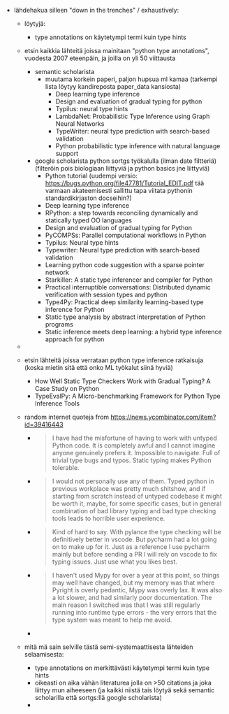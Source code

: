 

- lähdehakua silleen "down in the trenches" / exhaustively:
    - löytyjä:
        - type annotations on käytetympi termi kuin type hints
    - etsin kaikkia lähteitä joissa mainitaan "python type annotations", vuodesta 2007 eteenpäin, ja joilla on yli 50 viittausta
        - semantic scholarista
            - muutama korkein paperi, paljon hupsua ml kamaa (tarkempi lista löytyy kandireposta paper_data kansiosta)
                - Deep learning type inference
                - Design and evaluation of gradual typing for python
                - Typilus: neural type hints
                - LambdaNet: Probabilistic Type Inference using Graph Neural Networks
                - TypeWriter: neural type prediction with search-based validation
                - Python probabilistic type inference with natural language support
        - google scholarista python sortgs työkalulla (ilman date filtteriä) (filteröin pois biologiaan liittyviä ja python basics jne liittyviä)
            - Python tutorial (uudempi versio: https://bugs.python.org/file47781/Tutorial_EDIT.pdf tää varmaan akateemisesti sallittu tapa viitata pythonin standardikirjaston docseihin?)
            - Deep learning type inference
            - RPython: a step towards reconciling dynamically and statically typed OO languages
            - Design and evaluation of gradual typing for Python
            - PyCOMPSs: Parallel computational workflows in Python
            - Typilus: Neural type hints
            - Typewriter: Neural type prediction with search-based validation
            - Learning python code suggestion with a sparse pointer network
            - Starkiller: A static type inferencer and compiler for Python
            - Practical interruptible conversations: Distributed dynamic verification with session types and python
            - Type4Py: Practical deep similarity learning-based type inference for Python
            - Static type analysis by abstract interpretation of Python programs
            - Static inference meets deep learning: a hybrid type inference approach for python
    -
    - etsin lähteitä joissa verrataan python type inference ratkaisuja (koska mietin sitä että onko ML työkalut siinä hyviä)
        - How Well Static Type Checkers Work with Gradual Typing? A Case Study on Python
        - TypeEvalPy: A Micro-benchmarking Framework for Python Type Inference Tools

    - random internet quoteja from https://news.ycombinator.com/item?id=39416443
        - > I have had the misfortune of having to work with untyped Python code. It is completely awful and I cannot imagine anyone genuinely prefers it. Impossible to navigate. Full of trivial type bugs and typos. Static typing makes Python tolerable.
        - > I would not personally use any of them. Typed python in previous workplace was pretty much shitshow, and if starting from scratch instead of untyped codebase it might be worth it, maybe, for some specific cases, but in general combination of bad library typing and bad type checking tools leads to horrible user experience.
        - > Kind of hard to say. With pylance the type checking will be definitively better in vscode. But pycharm had a lot going on to make up for it. Just as a reference I use pycharm mainly but before sending a PR I will rely on vscode to fix typing issues. Just use what you likes best.
        - > I haven't used Mypy for over a year at this point, so things may well have changed, but my memory was that where Pyright is overly pedantic, Mypy was overly lax. It was also a lot slower, and had similarly poor documentation. The main reason I switched was that I was still regularly running into runtime type errors - the very errors that the type system was meant to help me avoid.
        -

    - mitä mä sain selville tästä semi-systemaattisesta lähteiden selaamisesta:
        - type annotations on merkittävästi käytetympi termi kuin type hints
        - oikeasti on aika vähän literaturea jolla on >50 citations ja joka liittyy mun aiheeseen (ja kaikki niistä tais löytyä sekä semantic scholarilla että sortgs:llä google scholarista)
        -
